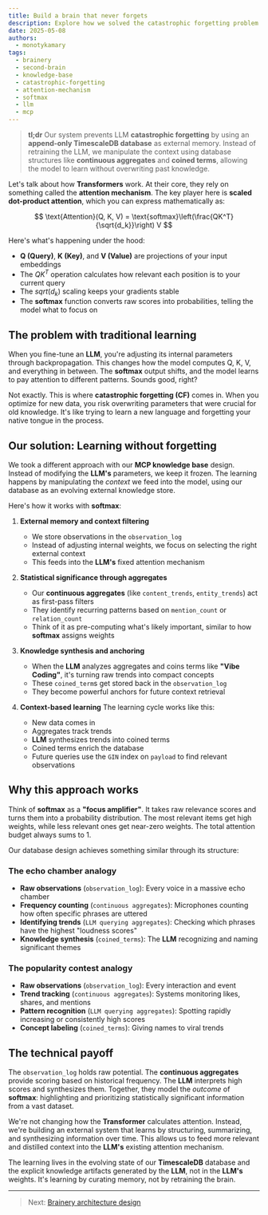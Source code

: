 ```yaml
---
title: Build a brain that never forgets
description: Explore how we solved the catastrophic forgetting problem in LLMs by building an external knowledge system that mimics learning through context manipulation, without touching the model's parameters.
date: 2025-05-08
authors:
  - monotykamary
tags:
  - brainery
  - second-brain
  - knowledge-base
  - catastrophic-forgetting
  - attention-mechanism
  - softmax
  - llm
  - mcp
---
```


> **tl;dr** Our system prevents LLM **catastrophic forgetting** by using an **append-only TimescaleDB database** as external memory. Instead of retraining the LLM, we manipulate the context using database structures like **continuous aggregates** and **coined terms**, allowing the model to learn without overwriting past knowledge.

Let's talk about how **Transformers** work. At their core, they rely on something called the **attention mechanism**. The key player here is **scaled dot-product attention**, which you can express mathematically as:

$$
\text{Attention}(Q, K, V) = \text{softmax}\left(\frac{QK^T}{\sqrt{d_k}}\right) V
$$

Here's what's happening under the hood:

- **Q (Query)**, **K (Key)**, and **V (Value)** are projections of your input embeddings
- The $QK^T$ operation calculates how relevant each position is to your current query
- The $sqrt(d_k)$ scaling keeps your gradients stable
- The **softmax** function converts raw scores into probabilities, telling the model what to focus on

## The problem with traditional learning

When you fine-tune an **LLM**, you're adjusting its internal parameters through backpropagation. This changes how the model computes Q, K, V, and everything in between. The **softmax** output shifts, and the model learns to pay attention to different patterns. Sounds good, right?

Not exactly. This is where **catastrophic forgetting (CF)** comes in. When you optimize for new data, you risk overwriting parameters that were crucial for old knowledge. It's like trying to learn a new language and forgetting your native tongue in the process.

## Our solution: Learning without forgetting

We took a different approach with our **MCP knowledge base** design. Instead of modifying the **LLM's** parameters, we keep it frozen. The learning happens by manipulating the *context* we feed into the model, using our database as an evolving external knowledge store.

Here's how it works with **softmax**:

1. **External memory and context filtering**
   - We store observations in the `observation_log`
   - Instead of adjusting internal weights, we focus on selecting the right external context
   - This feeds into the **LLM's** fixed attention mechanism

2. **Statistical significance through aggregates**
   - Our **continuous aggregates** (like `content_trends`, `entity_trends`) act as first-pass filters
   - They identify recurring patterns based on `mention_count` or `relation_count`
   - Think of it as pre-computing what's likely important, similar to how **softmax** assigns weights

3. **Knowledge synthesis and anchoring**
   - When the **LLM** analyzes aggregates and coins terms like **"Vibe Coding"**, it's turning raw trends into compact concepts
   - These `coined_term`s get stored back in the `observation_log`
   - They become powerful anchors for future context retrieval

4. **Context-based learning**
   The learning cycle works like this:
   - New data comes in
   - Aggregates track trends
   - **LLM** synthesizes trends into coined terms
   - Coined terms enrich the database
   - Future queries use the `GIN` index on `payload` to find relevant observations

## Why this approach works

Think of **softmax** as a **"focus amplifier"**. It takes raw relevance scores and turns them into a probability distribution. The most relevant items get high weights, while less relevant ones get near-zero weights. The total attention budget always sums to 1.

Our database design achieves something similar through its structure:

### The echo chamber analogy

- **Raw observations** (`observation_log`): Every voice in a massive echo chamber
- **Frequency counting** (`continuous aggregates`): Microphones counting how often specific phrases are uttered
- **Identifying trends** (`LLM querying aggregates`): Checking which phrases have the highest "loudness scores"
- **Knowledge synthesis** (`coined_terms`): The **LLM** recognizing and naming significant themes

### The popularity contest analogy

- **Raw observations** (`observation_log`): Every interaction and event
- **Trend tracking** (`continuous aggregates`): Systems monitoring likes, shares, and mentions
- **Pattern recognition** (`LLM querying aggregates`): Spotting rapidly increasing or consistently high scores
- **Concept labeling** (`coined_terms`): Giving names to viral trends

## The technical payoff

The `observation_log` holds raw potential. The **continuous aggregates** provide scoring based on historical frequency. The **LLM** interprets high scores and synthesizes them. Together, they model the *outcome* of **softmax**: highlighting and prioritizing statistically significant information from a vast dataset.

We're not changing how the **Transformer** calculates attention. Instead, we're building an external system that learns by structuring, summarizing, and synthesizing information over time. This allows us to feed more relevant and distilled context into the **LLM's** existing attention mechanism.

The learning lives in the evolving state of our **TimescaleDB** database and the explicit knowledge artifacts generated by the **LLM**, not in the **LLM's** weights. It's learning by curating memory, not by retraining the brain.

---

> Next: [Brainery architecture design](architecture.md)
